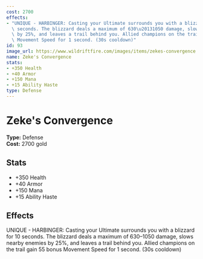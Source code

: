 ```yaml
---
cost: 2700
effects:
- "UNIQUE - HARBINGER: Casting your Ultimate surrounds you with a blizzard for 10\
  \ seconds. The blizzard deals a maximum of 630\u20131050 damage, slows nearby enemies\
  \ by 25%, and leaves a trail behind you. Allied champions on the trail gain 55 bonus\
  \ Movement Speed for 1 second. (30s cooldown)"
id: 93
image_url: https://www.wildriftfire.com/images/items/zekes-convergence.png
name: Zeke's Convergence
stats:
- +350 Health
- +40 Armor
- +150 Mana
- +15 Ability Haste
type: Defense
---
```


# Zeke's Convergence

**Type:** Defense  
**Cost:** 2700 gold

## Stats

- +350 Health
- +40 Armor
- +150 Mana
- +15 Ability Haste

## Effects

UNIQUE - HARBINGER: Casting your Ultimate surrounds you with a blizzard for 10 seconds. The blizzard deals a maximum of 630–1050 damage, slows nearby enemies by 25%, and leaves a trail behind you. Allied champions on the trail gain 55 bonus Movement Speed for 1 second. (30s cooldown)

